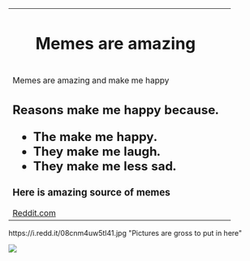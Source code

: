 <table style="width:100%">
  <tr>
    <th><h1>Memes are amazing</h1><th>
  </tr>
  <td>
    <p>Memes are amazing and make me happy</p>
<h2>Reasons make me happy because.</p>
  <ul>
   <li>The make me happy.</li>
   <li>They make me laugh.</li>
    <li>They make me less sad.</li>
  </ul>
<h3>Here is amazing source of memes</h3>
<a href= "https://www.reddit.com/">Reddit.com </a>
    </td>
       </table>
   https://i.redd.it/08cnm4uw5tl41.jpg "Pictures are gross to put in here"
   
<a href="http://www.youtube.com/watch?watch?v=3qSUyhxSdMU
" target="_blank"><img src="https://i.redd.it/08cnm4uw5tl41.jpg"> </a>
